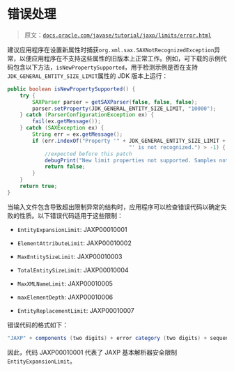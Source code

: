 # 错误处理

> 原文：[`docs.oracle.com/javase/tutorial/jaxp/limits/error.html`](https://docs.oracle.com/javase/tutorial/jaxp/limits/error.html)

建议应用程序在设置新属性时捕获`org.xml.sax.SAXNotRecognizedException`异常，以便应用程序在不支持这些属性的旧版本上正常工作。例如，可下载的示例代码包含以下方法，`isNewPropertySupported`，用于检测示例是否在支持`JDK_GENERAL_ENTITY_SIZE_LIMIT`属性的 JDK 版本上运行：

```java
public boolean isNewPropertySupported() {
    try {
        SAXParser parser = getSAXParser(false, false, false);
        parser.setProperty(JDK_GENERAL_ENTITY_SIZE_LIMIT, "10000");
    } catch (ParserConfigurationException ex) {
        fail(ex.getMessage());
    } catch (SAXException ex) {
        String err = ex.getMessage();
        if (err.indexOf("Property '" + JDK_GENERAL_ENTITY_SIZE_LIMIT +
                                       "' is not recognized.") > -1) {
            //expected before this patch
            debugPrint("New limit properties not supported. Samples not run.");
            return false;
        }
    }
    return true;
}

```

当输入文件包含导致超出限制异常的结构时，应用程序可以检查错误代码以确定失败的性质。以下错误代码适用于这些限制：

+   `EntityExpansionLimit`: JAXP00010001

+   `ElementAttributeLimit`: JAXP00010002

+   `MaxEntitySizeLimit`: JAXP00010003

+   `TotalEntitySizeLimit`: JAXP00010004

+   `MaxXMLNameLimit`: JAXP00010005

+   `maxElementDepth`: JAXP00010006

+   `EntityReplacementLimit`: JAXP00010007

错误代码的格式如下：

```java
"JAXP" + components (two digits) + error category (two digits) + sequence number

```

因此，代码 JAXP00010001 代表了 JAXP 基本解析器安全限制`EntityExpansionLimit`。
